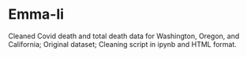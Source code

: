 # Emma-li
Cleaned Covid death and total death data for Washington, Oregon, and California; Original dataset; Cleaning script in ipynb and HTML format.
